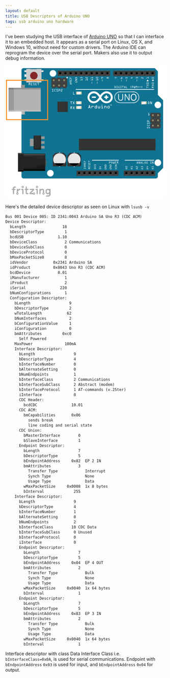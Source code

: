 ```yaml
---
layout: default
title: USB Descriptors of Arduino UNO
tags: usb arduino uno hardware
---
```


I've been studying the USB interface of [Arduino UNO](https://www.adafruit.com/products/50) so that I can interface it to an embedded host. It appears as a serial port on Linux, OS X, and Windows 10, without need for custom drivers. The Arduino IDE can reprogram the device over the serial port. Makers also use it to output debug information.

![uno.png](/assets/img/fritzing-arduino-uno.png)

Here's the detailed device descriptor as seen on Linux with `lsusb -v`

```text
Bus 001 Device 005: ID 2341:0043 Arduino SA Uno R3 (CDC ACM)
Device Descriptor:
  bLength                18
  bDescriptorType         1
  bcdUSB               1.10
  bDeviceClass            2 Communications
  bDeviceSubClass         0
  bDeviceProtocol         0
  bMaxPacketSize0         8
  idVendor           0x2341 Arduino SA
  idProduct          0x0043 Uno R3 (CDC ACM)
  bcdDevice            0.01
  iManufacturer           1
  iProduct                2
  iSerial               220
  bNumConfigurations      1
  Configuration Descriptor:
    bLength                 9
    bDescriptorType         2
    wTotalLength           62
    bNumInterfaces          2
    bConfigurationValue     1
    iConfiguration          0
    bmAttributes         0xc0
      Self Powered
    MaxPower              100mA
    Interface Descriptor:
      bLength                 9
      bDescriptorType         4
      bInterfaceNumber        0
      bAlternateSetting       0
      bNumEndpoints           1
      bInterfaceClass         2 Communications
      bInterfaceSubClass      2 Abstract (modem)
      bInterfaceProtocol      1 AT-commands (v.25ter)
      iInterface              0
      CDC Header:
        bcdCDC               10.01
      CDC ACM:
        bmCapabilities       0x06
          sends break
          line coding and serial state
      CDC Union:
        bMasterInterface        0
        bSlaveInterface         1
      Endpoint Descriptor:
        bLength                 7
        bDescriptorType         5
        bEndpointAddress     0x82  EP 2 IN
        bmAttributes            3
          Transfer Type            Interrupt
          Synch Type               None
          Usage Type               Data
        wMaxPacketSize     0x0008  1x 8 bytes
        bInterval             255
    Interface Descriptor:
      bLength                 9
      bDescriptorType         4
      bInterfaceNumber        1
      bAlternateSetting       0
      bNumEndpoints           2
      bInterfaceClass        10 CDC Data
      bInterfaceSubClass      0 Unused
      bInterfaceProtocol      0
      iInterface              0
      Endpoint Descriptor:
        bLength                 7
        bDescriptorType         5
        bEndpointAddress     0x04  EP 4 OUT
        bmAttributes            2
          Transfer Type            Bulk
          Synch Type               None
          Usage Type               Data
        wMaxPacketSize     0x0040  1x 64 bytes
        bInterval               1
      Endpoint Descriptor:
        bLength                 7
        bDescriptorType         5
        bEndpointAddress     0x83  EP 3 IN
        bmAttributes            2
          Transfer Type            Bulk
          Synch Type               None
          Usage Type               Data
        wMaxPacketSize     0x0040  1x 64 bytes
        bInterval               1
```

Interface descriptor with class Data Interface Class i.e. `bInterfaceClass=0x0A`, is used for serial communications. Endpoint with `bEndpointAddress` `0x03` is used for input, and `bEndpointAddress` `0x04` for output.
